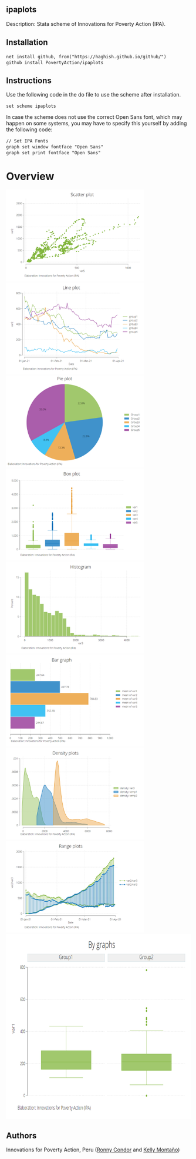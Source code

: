 ## ipaplots

Description: Stata scheme of Innovations for Poverty Action (IPA).

## Installation

 ```
net install github, from("https://haghish.github.io/github/")
github install PovertyAction/ipaplots

```
## Instructions
Use the following code in the do file to use the scheme after installation.

```
set scheme ipaplots
```

In case the scheme does not use the correct Open Sans font, which may happen on some systems, you may have to specify this yourself by adding the following code:

```
// Set IPA Fonts
graph set window fontface "Open Sans"
graph set print fontface "Open Sans"

```

# Overview
<img src="./graphs/scatter_plot.png" height="250"> <img src="./graphs/line_graph.png" height="250">
<img src="./graphs/pie_chart.png" height="250"> <img src="./graphs/box_plot.png" height="250">
<img src="./graphs/histogram.png" height="250"> <img src="./graphs/hbar.png" height="250">
<img src="./graphs/density.png" height="250"> <img src="./graphs/range_graphs.png" height="250">
<img src="./graphs/bygraphs.png" height="503">

## Authors
Innovations for Poverty Action, Peru ([Ronny Condor](https://www.poverty-action.org/people/ronny-condor) and [Kelly Montaño](https://www.poverty-action.org/people/kelly-monta%C3%B1o))
